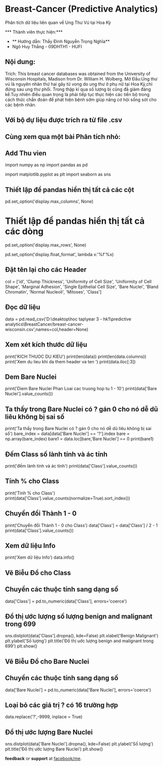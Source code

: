 #  Breast-Cancer (Predictive Analytics)
Phân tích dữ liệu liên quan về Ung Thư Vú tại Hoa Kỳ 

*** Thành viên thực hiện:*** 
- ** Hướng dẫn: Thầy Đinh Nguyễn Trọng Nghĩa**
- Ngô Huy Thắng - 09DHTH1 - HUFI

## Nội dung: 
Trích: This breast cancer databases was obtained from the University of Wisconsin Hospitals, Madison from Dr. William H. Wolberg.
Mở Đầu:Ung thư vú là nguyên nhân thứ hai gây tử vong do ung thư ở phụ nữ tại Hoa Kỳ,chỉ đứng sau ung thư phổi.
Trong thập kỉ qua số lượng bị cũng đã giảm đáng kể.Tuy nhiên điều quan trọng là phải tiếp tục thực hiện các 
tiến bộ trong cách thức chẩn đoán để phát hiện bệnh sớm giúp nâng cơ hội sống sót cho các bệnh nhân.

## Với bộ dự liệu được trích ra từ file .csv 
## Cùng xem qua một bài Phân tích nhỏ:

## Add Thu vien
import numpy as np
import pandas as pd

import matplotlib.pyplot as plt
import seaborn as sns
## Thiết lập để pandas hiển thị tất cả các cột
pd.set_option('display.max_columns', None)
# Thiết lập để pandas hiển thị tất cả các dòng
pd.set_option('display.max_rows', None)

pd.set_option('display.float_format', lambda x:'%f'%x)

## Đặt tên lại cho các Header
col = ['id', 'Clump Thickness', 'Uniformity of Cell Size', 
       'Uniformity of Cell Shape', 'Marginal Adhesion', 
       'Single Epithelial Cell Size', 'Bare Nuclei', 'Bland Chromatin',
       'Normal Nucleoli', 'Mitoses', 'Class']

## Đọc dữ liệu
data = pd.read_csv('D:\deaktop\hoc tap\year 3 - hk1\predictive analytics\BreastCancer/breast-cancer-wisconsin.csv',names=col,header=None)
 
## Xem xét kích thước dữ liệu
print('KICH THUOC DU KIEU')
print(len(data))
print(len(data.columns))
print('Xem du lieu khi da them header va ten ')
print(data.iloc[:3])

## Dem Bare Nuclei
print('Diem Bare Nuclei Phan Loai cac truong hop tu 1 - 10')
print(data['Bare Nuclei'].value_counts())

## Ta thấy trong Bare Nuclei có ? gán 0 cho nó dễ dũ liêu không bị sai số

print('Ta thấy trong Bare Nuclei có ? gán 0 cho nó dễ dũ liêu không bị sai số')
bare_index = data[data['Bare Nuclei'] == '?'].index
bare = np.array(bare_index)
bare1 = data.loc[bare,'Bare Nuclei'] == 0
print(bare1)

## Đếm Class số lành tính và ác tính 

print('đếm lành tính và ác tính')
print(data['Class'].value_counts())
## Tính % cho Class
print('Tính % cho Class')
print(data['Class'].value_counts(normalize=True).sort_index())

## Chuyển đổi Thành 1 - 0

print('Chuyển đổi Thành 1 - 0 cho Class')
data['Class'] = data['Class'] / 2 - 1
print(data['Class'].value_counts())
 
## Xem dữ liệu Info
print('Xem dữ liệu Info')
data.info()

## Vẽ Biễu Đồ cho Class

## Chuyển các thuộc tính sang dạng số
data['Class'] = pd.to_numeric(data['Class'], errors='coerce')
## Đồ thị ước lượng số lượng benign and malignant trong 699
sns.distplot(data['Class'].dropna(), kde=False)
plt.xlabel('Benign                                                                     Malignant')
plt.ylabel('Số lượng')
plt.title('Đồ thị uớc lượng benign and malignant trong 699')
plt.show()

## Vẽ Biễu Đồ cho Bare Nuclei

## Chuyển các thuộc tính sang dạng số
data['Bare Nuclei'] = pd.to_numeric(data['Bare Nuclei'], errors='coerce')
## Loại bỏ các giá trị ? có 16 trường hợp
data.replace('?',-9999, inplace = True)

## Đồ thị ước lượng Bare Nuclei
sns.distplot(data['Bare Nuclei'].dropna(), kde=False)
plt.ylabel('Số lượng')
plt.title('Đồ thị ước lượng Bare Nuclei')
plt.show()


**feedback** or **support** at [facebook/me](https://www.facebook.com/profile.php?id=100039855851785).
